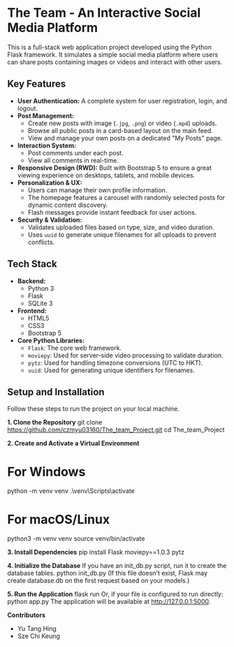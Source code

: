 # The Team - An Interactive Social Media Platform

This is a full-stack web application project developed using the Python Flask framework. It simulates a simple social media platform where users can share posts containing images or videos and interact with other users.

## Key Features

-   **User Authentication:** A complete system for user registration, login, and logout.
-   **Post Management:**
    -   Create new posts with image (`.jpg`, `.png`) or video (`.mp4`) uploads.
    -   Browse all public posts in a card-based layout on the main feed.
    -   View and manage your own posts on a dedicated "My Posts" page.
-   **Interaction System:**
    -   Post comments under each post.
    -   View all comments in real-time.
-   **Responsive Design (RWD):** Built with Bootstrap 5 to ensure a great viewing experience on desktops, tablets, and mobile devices.
-   **Personalization & UX:**
    -   Users can manage their own profile information.
    -   The homepage features a carousel with randomly selected posts for dynamic content discovery.
    -   Flash messages provide instant feedback for user actions.
-   **Security & Validation:**
    -   Validates uploaded files based on type, size, and video duration.
    -   Uses `uuid` to generate unique filenames for all uploads to prevent conflicts.


## Tech Stack
-   **Backend:**
    -   Python 3
    -   Flask
    -   SQLite 3
-   **Frontend:**
    -   HTML5
    -   CSS3
    -   Bootstrap 5
-   **Core Python Libraries:**
    -   `Flask`: The core web framework.
    -   `moviepy`: Used for server-side video processing to validate duration.
    -   `pytz`: Used for handling timezone conversions (UTC to HKT).
    -   `uuid`: Used for generating unique identifiers for filenames.

## Setup and Installation

Follow these steps to run the project on your local machine.

**1. Clone the Repository**
   git clone <https://github.com/czmyu03160/The_team_Project.git>
   cd The_team_Project

**2. Create and Activate a Virtual Environment**
# For Windows
python -m venv venv
.\venv\Scripts\activate

# For macOS/Linux
python3 -m venv venv
source venv/bin/activate

**3. Install Dependencies**
pip install Flask moviepy==1.0.3 pytz

**4. Initialize the Database**
If you have an init_db.py script, run it to create the database tables.
python init_db.py
(If this file doesn't exist, Flask may create database.db on the first request based on your models.)

**5. Run the Application**
flask run
Or, if your file is configured to run directly:
python app.py
The application will be available at http://127.0.0.1:5000.

**Contributors** <br>
* Yu Tang Hing <br>
* Sze Chi Keung
